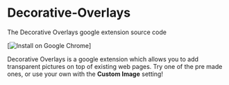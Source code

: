 # Decorative-Overlays
The Decorative Overlays google extension source code

[![Install on Google Chrome](https://chrome.google.com/webstore/detail/decorative-overlays/hmkpnhlbhfpldbaefdoggedgcdfdppoj)]

Decorative Overlays is a google extension which allows you to add transparent pictures on top of existing web pages. Try one of the pre made ones, or use your own with the **Custom Image** setting!

